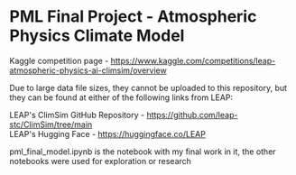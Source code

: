 # PML Final Project - Atmospheric Physics Climate Model

Kaggle competition page - https://www.kaggle.com/competitions/leap-atmospheric-physics-ai-climsim/overview

Due to large data file sizes, they cannot be uploaded to this repository, but they can be found at either of the following links from LEAP:

LEAP's ClimSim GitHub Repository - https://github.com/leap-stc/ClimSim/tree/main  
LEAP's Hugging Face - https://huggingface.co/LEAP

pml_final_model.ipynb is the notebook with my final work in it, the other notebooks were used for exploration or research
